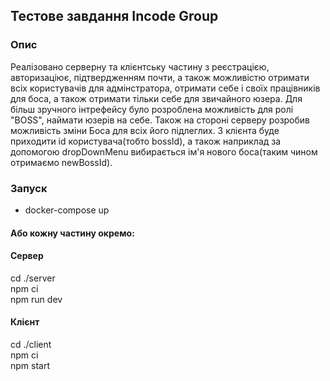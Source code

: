 ## Тестове завдання Incode Group

### Опис
Реалізовано серверну та клієнтську частину з реєстрацією, авторизаціює, підтвердженням почти,
а також можливістю отримати всіх користувачів для адмінстратора, отримати себе і своїх працівників для боса,
а також отримати тільки себе для звичайного юзера. Для більш зручного інтрефейсу було розроблена можливість 
для ролі "BOSS", наймати юзерів на себе.  Також на стороні серверу розробив можливість зміни Боса для всіх його
підлеглих. З клієнта буде приходити id користувача(тобто bossId), а також наприклад за допомогою 
dropDownMenu вибирається ім'я нового боса(таким чином отримаємо newBossId).

### Запуск

- docker-compose up

#### Або кожну частину окремо:
#### Сервер
cd ./server<br>
npm ci<br>
npm run dev<br>
#### Клієнт
cd ./client<br>
npm ci<br>
npm start<br>
